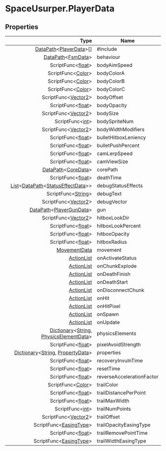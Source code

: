 # SpaceUsurper.PlayerData
## Properties
| Type | Name |
| ---: | ---- |
| [DataPath](SpaceUsurper.DataPath.md)&lt;[PlayerData](SpaceUsurper.PlayerData.md)&gt;[] | #include |
| [DataPath](SpaceUsurper.DataPath.md)&lt;[FsmData](SpaceUsurper.FsmData.md)&gt; | behaviour |
| ScriptFunc&lt;[float](https://docs.microsoft.com/en-us/dotnet/api/system.single?view=netframework-4.5)&gt; | bodyAimSpeed |
| ScriptFunc&lt;[Color](https://docs.unity3d.com/ScriptReference/Color.html)&gt; | bodyColorA |
| ScriptFunc&lt;[Color](https://docs.unity3d.com/ScriptReference/Color.html)&gt; | bodyColorB |
| ScriptFunc&lt;[Color](https://docs.unity3d.com/ScriptReference/Color.html)&gt; | bodyColorC |
| ScriptFunc&lt;[Vector2](https://docs.unity3d.com/ScriptReference/Vector2.html)&gt; | bodyOffset |
| ScriptFunc&lt;[float](https://docs.microsoft.com/en-us/dotnet/api/system.single?view=netframework-4.5)&gt; | bodyOpacity |
| ScriptFunc&lt;[Vector2](https://docs.unity3d.com/ScriptReference/Vector2.html)&gt; | bodySize |
| ScriptFunc&lt;[int](https://docs.microsoft.com/en-us/dotnet/api/system.int32?view=netframework-4.5)&gt; | bodySpriteNum |
| ScriptFunc&lt;[Vector2](https://docs.unity3d.com/ScriptReference/Vector2.html)&gt; | bodyWidthModifiers |
| ScriptFunc&lt;[float](https://docs.microsoft.com/en-us/dotnet/api/system.single?view=netframework-4.5)&gt; | bulletHitboxLeniency |
| ScriptFunc&lt;[float](https://docs.microsoft.com/en-us/dotnet/api/system.single?view=netframework-4.5)&gt; | bulletPushPercent |
| ScriptFunc&lt;[float](https://docs.microsoft.com/en-us/dotnet/api/system.single?view=netframework-4.5)&gt; | camLerpSpeed |
| ScriptFunc&lt;[float](https://docs.microsoft.com/en-us/dotnet/api/system.single?view=netframework-4.5)&gt; | camViewSize |
| [DataPath](SpaceUsurper.DataPath.md)&lt;[CoreData](SpaceUsurper.CoreData.md)&gt; | corePath |
| ScriptFunc&lt;[float](https://docs.microsoft.com/en-us/dotnet/api/system.single?view=netframework-4.5)&gt; | deathTime |
| [List](https://docs.microsoft.com/en-us/dotnet/api/system.collections.generic.list-1?view=netframework-4.5)&lt;[DataPath](SpaceUsurper.DataPath.md)&lt;[StatusEffectData](SpaceUsurper.StatusEffectData.md)&gt;&gt; | debugStatusEffects |
| ScriptFunc&lt;[String](https://docs.microsoft.com/en-us/dotnet/api/system.string?view=netframework-4.5)&gt; | debugText |
| ScriptFunc&lt;[Vector2](https://docs.unity3d.com/ScriptReference/Vector2.html)&gt; | debugVector |
| [DataPath](SpaceUsurper.DataPath.md)&lt;[PlayerGunData](SpaceUsurper.PlayerGunData.md)&gt; | gun |
| ScriptFunc&lt;[Vector2](https://docs.unity3d.com/ScriptReference/Vector2.html)&gt; | hitboxLookDir |
| ScriptFunc&lt;[float](https://docs.microsoft.com/en-us/dotnet/api/system.single?view=netframework-4.5)&gt; | hitboxLookPercent |
| ScriptFunc&lt;[float](https://docs.microsoft.com/en-us/dotnet/api/system.single?view=netframework-4.5)&gt; | hitboxOpacity |
| ScriptFunc&lt;[float](https://docs.microsoft.com/en-us/dotnet/api/system.single?view=netframework-4.5)&gt; | hitboxRadius |
| [MovementData](SpaceUsurper.MovementData.md) | movement |
| [ActionList](SpaceUsurper.ActionList.md) | onActivateStatus |
| [ActionList](SpaceUsurper.ActionList.md) | onChunkExplode |
| [ActionList](SpaceUsurper.ActionList.md) | onDeathFinish |
| [ActionList](SpaceUsurper.ActionList.md) | onDeathStart |
| [ActionList](SpaceUsurper.ActionList.md) | onDisconnectChunk |
| [ActionList](SpaceUsurper.ActionList.md) | onHit |
| [ActionList](SpaceUsurper.ActionList.md) | onHitPixel |
| [ActionList](SpaceUsurper.ActionList.md) | onSpawn |
| [ActionList](SpaceUsurper.ActionList.md) | onUpdate |
| [Dictionary](https://docs.microsoft.com/en-us/dotnet/api/system.collections.generic.dictionary-2?view=netframework-4.5)&lt;[String](https://docs.microsoft.com/en-us/dotnet/api/system.string?view=netframework-4.5), [PhysicsElementData](SpaceUsurper.PhysicsElementData.md)&gt; | physicsElements |
| ScriptFunc&lt;[float](https://docs.microsoft.com/en-us/dotnet/api/system.single?view=netframework-4.5)&gt; | pixelAvoidStrength |
| [Dictionary](https://docs.microsoft.com/en-us/dotnet/api/system.collections.generic.dictionary-2?view=netframework-4.5)&lt;[String](https://docs.microsoft.com/en-us/dotnet/api/system.string?view=netframework-4.5), [PropertyData](SpaceUsurper.PropertyData.md)&gt; | properties |
| ScriptFunc&lt;[float](https://docs.microsoft.com/en-us/dotnet/api/system.single?view=netframework-4.5)&gt; | recoveryInvulnTime |
| ScriptFunc&lt;[float](https://docs.microsoft.com/en-us/dotnet/api/system.single?view=netframework-4.5)&gt; | resetTime |
| ScriptFunc&lt;[float](https://docs.microsoft.com/en-us/dotnet/api/system.single?view=netframework-4.5)&gt; | reverseAccelerationFactor |
| ScriptFunc&lt;[Color](https://docs.unity3d.com/ScriptReference/Color.html)&gt; | trailColor |
| ScriptFunc&lt;[float](https://docs.microsoft.com/en-us/dotnet/api/system.single?view=netframework-4.5)&gt; | trailDistancePerPoint |
| ScriptFunc&lt;[float](https://docs.microsoft.com/en-us/dotnet/api/system.single?view=netframework-4.5)&gt; | trailMaxWidth |
| ScriptFunc&lt;[int](https://docs.microsoft.com/en-us/dotnet/api/system.int32?view=netframework-4.5)&gt; | trailNumPoints |
| ScriptFunc&lt;[Vector2](https://docs.unity3d.com/ScriptReference/Vector2.html)&gt; | trailOffset |
| ScriptFunc&lt;[EasingType](SpaceUsurper.EasingType.md)&gt; | trailOpacityEasingType |
| ScriptFunc&lt;[float](https://docs.microsoft.com/en-us/dotnet/api/system.single?view=netframework-4.5)&gt; | trailRemovePointTime |
| ScriptFunc&lt;[EasingType](SpaceUsurper.EasingType.md)&gt; | trailWidthEasingType |
